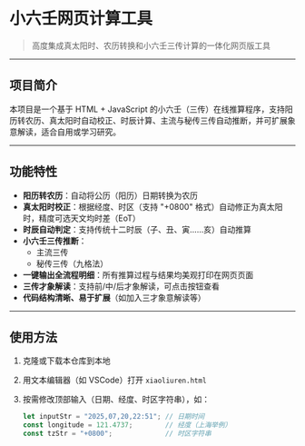 # 小六壬网页计算工具

> 高度集成真太阳时、农历转换和小六壬三传计算的一体化网页版工具

---

## 项目简介

本项目是一个基于 HTML + JavaScript 的小六壬（三传）在线推算程序，支持阳历转农历、真太阳时自动校正、时辰计算、主流与秘传三传自动推断，并可扩展象意解读，适合自用或学习研究。

---

## 功能特性

- **阳历转农历**：自动将公历（阳历）日期转换为农历  
- **真太阳时校正**：根据经度、时区（支持 "+0800" 格式）自动修正为真太阳时，精度可选天文均时差（EoT）  
- **时辰自动判定**：支持传统十二时辰（子、丑、寅……亥）自动推算  
- **小六壬三传推断**：
  - 主流三传
  - 秘传三传（九格法）
- **一键输出全流程明细**：所有推算过程与结果均美观打印在网页页面
- **三传才象解读**：支持前/中/后才象解读，可点击按钮查看
- **代码结构清晰、易于扩展**（如加入三才象意解读等）

---

## 使用方法

1. 克隆或下载本仓库到本地
2. 用文本编辑器（如 VSCode）打开 `xiaoliuren.html`
3. 按需修改顶部输入（日期、经度、时区字符串），如：

   ```js
   let inputStr = "2025,07,20,22:51"; // 日期时间
   const longitude = 121.4737;        // 经度（上海举例）
   const tzStr = "+0800";             // 时区字符串

